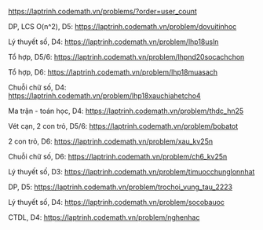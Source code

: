 https://laptrinh.codemath.vn/problems/?order=user_count

DP, LCS O(n^2), D5: https://laptrinh.codemath.vn/problem/dovuitinhoc

Lý thuyết số, D4: https://laptrinh.codemath.vn/problem/lhp18usln

Tổ hợp, D5/6: https://laptrinh.codemath.vn/problem/lhpnd20socachchon

Tổ hợp, D6: https://laptrinh.codemath.vn/problem/lhp18muasach

Chuỗi chữ số, D4: https://laptrinh.codemath.vn/problem/lhp18xauchiahetcho4

Ma trận - toán học, D4: https://laptrinh.codemath.vn/problem/thdc_hn25

Vét cạn, 2 con trỏ, D5/6: https://laptrinh.codemath.vn/problem/bobatot

2 con trỏ, D6: https://laptrinh.codemath.vn/problem/xau_kv25n

Chuỗi chữ số, D6: https://laptrinh.codemath.vn/problem/ch6_kv25n

Lý thuyết số, D3: https://laptrinh.codemath.vn/problem/timuocchunglonnhat

DP, D5: https://laptrinh.codemath.vn/problem/trochoi_vung_tau_2223

Lý thuyết số, D4: https://laptrinh.codemath.vn/problem/socobauoc

CTDL, D4: https://laptrinh.codemath.vn/problem/nghenhac
